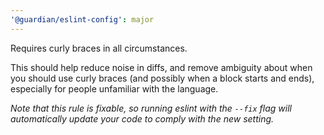 ```yaml
---
'@guardian/eslint-config': major
---
```


Requires curly braces in all circumstances.

This should help reduce noise in diffs, and remove ambiguity about when you should use curly braces (and possibly when a block starts and ends), especially for people unfamiliar with the language.

_Note that this rule is fixable, so running eslint with the `--fix` flag will automatically update your code to comply with the new setting._
